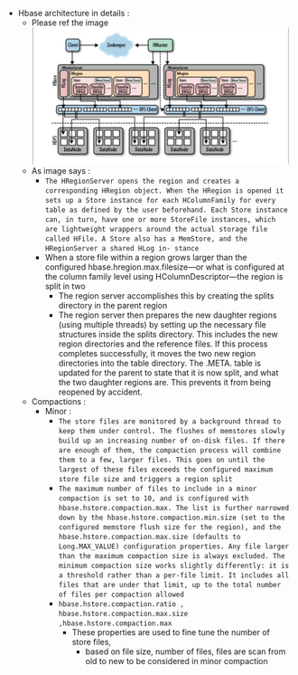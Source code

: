 * Hbase architecture in details :
  * Please ref the image ![](img/Hbase_architecture.png)
  * As image says : 
    * ```The HRegionServer opens the region and creates a corresponding HRegion object. When the HRegion is opened it sets up a Store instance for each HColumnFamily for every table as defined by the user beforehand. Each Store instance can, in turn, have one or more StoreFile instances, which are lightweight wrappers around the actual storage file called HFile. A Store also has a MemStore, and the HRegionServer a shared HLog in- stance ```
    * When a store file within a region grows larger than the configured hbase.hregion.max.filesize—or what is configured at the column family level using HColumnDescriptor—the region is split in two
      * The region server accomplishes this by creating the splits directory in the parent region
      * The region server then prepares the new daughter regions (using multiple threads) by setting up the necessary file structures inside the splits directory. This includes the new region directories and the reference files. If this process completes successfully, it moves the two new region directories into the table directory. The .META. table is updated for the parent to state that it is now split, and what the two daughter regions are. This prevents it from being reopened by accident.
  * Compactions :
    * Minor :
      * ```The store files are monitored by a background thread to keep them under control. The flushes of memstores slowly build up an increasing number of on-disk files. If there are enough of them, the compaction process will combine them to a few, larger files. This goes on until the largest of these files exceeds the configured maximum store file size and triggers a region split```
      * ```The maximum number of files to include in a minor compaction is set to 10, and is configured with hbase.hstore.compaction.max. The list is further narrowed down by the hbase.hstore.compaction.min.size (set to the configured memstore flush size for the region), and the hbase.hstore.compaction.max.size (defaults to Long.MAX_VALUE) configuration properties. Any file larger than the maximum compaction size is always excluded. The minimum compaction size works slightly differently: it is a threshold rather than a per-file limit. It includes all files that are under that limit, up to the total number of files per compaction allowed```
      * ```hbase.hstore.compaction.ratio , hbase.hstore.compaction.max.size ,hbase.hstore.compaction.max ``` 
        * These properties are used to fine tune the number of store files, 
          * based on file size, number of files, files are scan from old to new to be considered in minor compaction 